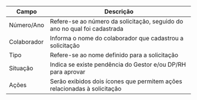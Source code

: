 | **Campo**       | **Descrição**                                                                 |
|-----------------|-------------------------------------------------------------------------------|
| Número/Ano      | Refere-se ao número da solicitação, seguido do ano no qual foi cadastrada     |
| Colaborador     | Informa o nome do colaborador que cadastrou a solicitação                     |
| Tipo            | Refere-se ao nome definido para a solicitação                                 |
| Situação        | Indica se existe pendência do Gestor e/ou DP/RH para aprovar                  |
| Ações           | Serão exibidos dois ícones que permitem ações relacionadas à solicitação      |